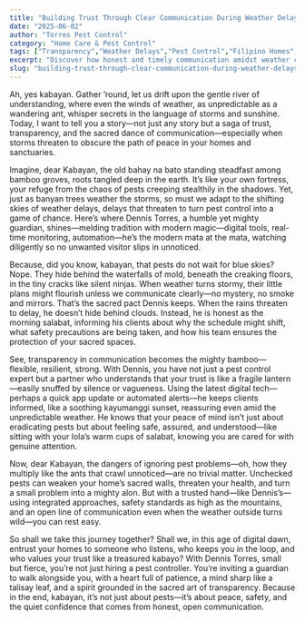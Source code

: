 ```yaml
---
title: "Building Trust Through Clear Communication During Weather Delays"
date: "2025-06-02"
author: "Torres Pest Control"
category: "Home Care & Pest Control"
tags: ["Transparency","Weather Delays","Pest Control","Filipino Homes","Trust Building","Customer Care"]
excerpt: "Discover how honest and timely communication amidst weather challenges strengthens relationships and ensures effective pest management for Filipino homes."
slug: "building-trust-through-clear-communication-during-weather-delays"
---
```


Ah, yes kabayan. Gather ’round, let us drift upon the gentle river of understanding, where even the winds of weather, as unpredictable as a wandering ant, whisper secrets in the language of storms and sunshine. Today, I want to tell you a story—not just any story but a saga of trust, transparency, and the sacred dance of communication—especially when storms threaten to obscure the path of peace in your homes and sanctuaries.

Imagine, dear Kabayan, the old bahay na bato standing steadfast among bamboo groves, roots tangled deep in the earth. It’s like your own fortress, your refuge from the chaos of pests creeping stealthily in the shadows. Yet, just as banyan trees weather the storms, so must we adapt to the shifting skies of weather delays, delays that threaten to turn pest control into a game of chance. Here’s where Dennis Torres, a humble yet mighty guardian, shines—melding tradition with modern magic—digital tools, real-time monitoring, automation—he’s the modern mata at the mata, watching diligently so no unwanted visitor slips in unnoticed.

Because, did you know, kabayan, that pests do not wait for blue skies? Nope. They hide behind the waterfalls of mold, beneath the creaking floors, in the tiny cracks like silent ninjas. When weather turns stormy, their little plans might flourish unless we communicate clearly—no mystery, no smoke and mirrors. That’s the sacred pact Dennis keeps. When the rains threaten to delay, he doesn’t hide behind clouds. Instead, he is honest as the morning salabat, informing his clients about why the schedule might shift, what safety precautions are being taken, and how his team ensures the protection of your sacred spaces.

See, transparency in communication becomes the mighty bamboo—flexible, resilient, strong. With Dennis, you have not just a pest control expert but a partner who understands that your trust is like a fragile lantern—easily snuffed by silence or vagueness. Using the latest digital tech—perhaps a quick app update or automated alerts—he keeps clients informed, like a soothing kayumanggi sunset, reassuring even amid the unpredictable weather. He knows that your peace of mind isn’t just about eradicating pests but about feeling safe, assured, and understood—like sitting with your lola’s warm cups of salabat, knowing you are cared for with genuine attention.

Now, dear Kabayan, the dangers of ignoring pest problems—oh, how they multiply like the ants that crawl unnoticed—are no trivial matter. Unchecked pests can weaken your home’s sacred walls, threaten your health, and turn a small problem into a mighty alon. But with a trusted hand—like Dennis’s—using integrated approaches, safety standards as high as the mountains, and an open line of communication even when the weather outside turns wild—you can rest easy.

So shall we take this journey together? Shall we, in this age of digital dawn, entrust your homes to someone who listens, who keeps you in the loop, and who values your trust like a treasured kabayo? With Dennis Torres, small but fierce, you’re not just hiring a pest controller. You’re inviting a guardian to walk alongside you, with a heart full of patience, a mind sharp like a talisay leaf, and a spirit grounded in the sacred art of transparency. Because in the end, kabayan, it’s not just about pests—it’s about peace, safety, and the quiet confidence that comes from honest, open communication.